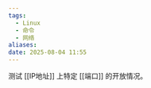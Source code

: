 ```yaml
---
tags:
  - Linux
  - 命令
  - 网络
aliases: 
date: 2025-08-04 11:55
---
```


测试 [[IP地址]] 上特定 [[端口]] 的开放情况。